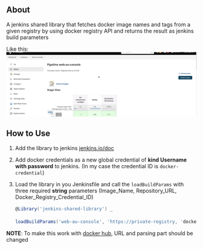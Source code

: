 <!-- # database-compose -->

## About

A jenkins shared library that fetches docker image names and tags from a given registry by using docker registry API and returns the result as jenkins build parameters

Like this:
![screen-gif](./fetch-docker-images.gif)

## How to Use

1. Add the library to jenkins [jenkins.io/doc](https://www.jenkins.io/doc/book/pipeline/shared-libraries/#automatic-shared-libraries)

2. Add docker credentials as a new global credential of **kind Username with password** to jenkins. (In my case the credential ID is `docker-credential`)
2. Load the library in you Jenkinsfile and call the `loadBuildParams` with three required **string** parameters (Image_Name, Repository_URL, Docker_Registry_Credential_ID)
    ```groovy
    @Library('jenkins-shared-library') _

    loadBuildParams('web-au-console', 'https://private-registry, 'docker-credential')
    ```

**NOTE**: To make this work with [docker hub](https://hub.docker.com), URL and parsing part should be changed
